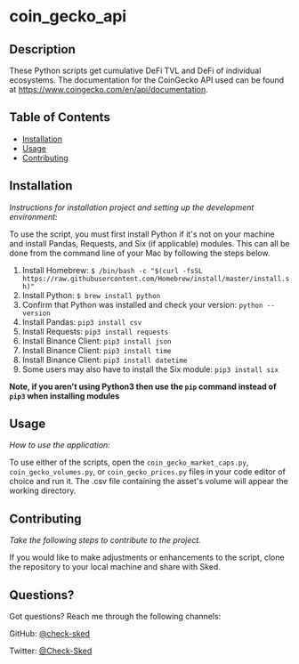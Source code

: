 # coin_gecko_api

## Description

These Python scripts get cumulative DeFi TVL and DeFi of individual ecosystems. The documentation for the CoinGecko API used can be found at https://www.coingecko.com/en/api/documentation.

## Table of Contents

- [Installation](#installation)
- [Usage](#usage)
- [Contributing](#contributing)

## Installation

_Instructions for installation project and setting up the development environment:_

To use the script, you must first install Python if it's not on your machine and install Pandas, Requests, and Six (if applicable) modules. This can all be done from the command line of your Mac by following the steps below.

1. Install Homebrew: `$ /bin/bash -c "$(curl -fsSL https://raw.githubusercontent.com/Homebrew/install/master/install.sh)"`
2. Install Python: `$ brew install python`
3. Confirm that Python was installed and check your version: `python --version`
4. Install Pandas: `pip3 install csv`
5. Install Requests: `pip3 install requests`
6. Install Binance Client: `pip3 install json`
7. Install Binance Client: `pip3 install time`
8. Install Binance Client: `pip3 install datetime`
9. Some users may also have to install the Six module: `pip3 install six`

**Note, if you aren't using Python3 then use the `pip` command instead of `pip3` when installing modules**

## Usage

_How to use the application:_

To use either of the scripts, open the `coin_gecko_market_caps.py`, `coin_gecko_volumes.py`, or `coin_gecko_prices.py` files in your code editor of choice and run it. The .csv file containing the asset's volume will appear the working directory.

## Contributing

_Take the following steps to contribute to the project._

If you would like to make adjustments or enhancements to the script, clone the repository to your local machine and share with Sked.

## Questions?

Got questions? Reach me through the following channels:

GitHub: [@check-sked](https://api.github.com/users/check-sked)

Twitter: [@Check-Sked](https://twitter.com/Check_Sked)

